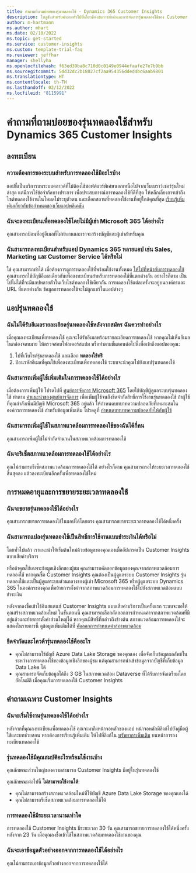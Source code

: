 ```yaml
---
title: คำถามที่ถามบ่อยของรุ่นทดลองใช้ - Dynamics 365 Customer Insights
description: โซลูชันสําหรับคําถามทั่วไปที่เกี่ยวข้องกับการตั้งค่าและการจัดการรุ่นทดลองใช้ของ Customer Insights เรียนรู้วิธีแก้ไขปัญหาแพลตฟอร์มและปัญหาเฉพาะแอป
author: m-hartmann
ms.author: mhart
ms.date: 02/10/2022
ms.topic: get-started
ms.service: customer-insights
ms.custom: template-trial-faq
ms.reviewer: jeffhar
manager: shellyha
ms.openlocfilehash: f63ed39ba8c710d0c0149e0944efaafe27e7b9bb
ms.sourcegitcommit: 5dd32dc2b18027cf2aa954356dded4bc6aab9801
ms.translationtype: HT
ms.contentlocale: th-TH
ms.lasthandoff: 02/12/2022
ms.locfileid: "8115991"
---
```

# <a name="dynamics-365-customer-insights-trial-faq"></a>คำถามที่ถามบ่อยของรุ่นทดลองใช้สำหรับ Dynamics 365 Customer Insights

## <a name="sign-up"></a>ลงทะเบียน

### <a name="what-are-the-system-requirements-for-the-trial"></a>ความต้องการของระบบสําหรับการทดลองใช้มีอะไรบ้าง

แอปนี้เป็นบริการบนระบบคลาวด์ที่ไม่ต้องใช้ซอฟต์แวร์พิเศษนอกเหนือไปจากเว็บเบราว์เซอร์รุ่นใหม่ล่าสุด แต่มีการใช้ข้อจำกัดบางประการ เพื่อประสบการณ์การทดลองใช้ที่ดีที่สุด ให้หลีกเลี่ยงการเข้าถึงไซต์ทดลองใช้งานในโหมดไม่ระบุตัวตน และเลือกสถานที่ทดลองใช้งานที่อยู่ใกล้คุณที่สุด [เรียนรู้เพิ่มเติมเกี่ยวกับข้อกำหนดของเว็บแอปพลิเคชัน](/power-platform/admin/web-application-requirements)

### <a name="how-do-i-sign-up-for-the-trial-without-a-microsoft-365-tenant"></a>ฉันจะลงทะเบียนเพื่อทดลองใช้โดยไม่มีผู้เช่า Microsoft 365 ได้อย่างไร

คุณสามารถป้อนที่อยู่อีเมลที่ไม่ทํางานและเราจะสร้างบัญชีและผู้เช่าสําหรับคุณ

### <a name="can-i-sign-up-for-multiple-dynamics-365-apps-such-as-sales-marketing-and-customer-service"></a>ฉันสามารถลงทะเบียนสําหรับแอป Dynamics 365 หลายแอป เช่น Sales, Marketing และ Customer Service ได้หรือไม่

ใช่ คุณสามารถทําได้ เมื่อต้องการดูการทดลองใช้ที่พร้อมใช้งานทั้งหมด [ให้ไปที่หน้าฮับการทดลองใช้](https://dynamics.microsoft.com/dynamics-365-free-trial) คุณสามารถใช้บัญชีอีเมลเดียวกันเพื่อลงทะเบียนสําหรับการทดลองใช้ที่แตกต่างกัน อย่างไรก็ตาม เป็นไปไม่ได้ที่จะมีแอปหลายตัวในเว็บไซต์ทดลองใช้เดียวกัน การทดลองใช้แต่ละครั้งจะอยู่บนองค์กรและ URL ที่แตกต่างกัน ข้อมูลการทดลองใช้จะไม่ถูกแชร์ในแอปต่างๆ

## <a name="trial-app"></a>แอปรุ่นทดลองใช้

### <a name="i-didnt-receive-the-trial-details-email-after-signing-up-what-should-i-do"></a>ฉันไม่ได้รับอีเมลรายละเอียดรุ่นทดลองใช้หลังจากสมัคร ฉันควรทำอย่างไร

เมื่อคุณลงทะเบียนเพื่อทดลองใช้ คุณจะได้รับอีเมลพร้อมรายละเอียดการทดลองใช้ หากคุณไม่เห็นอีเมลในกล่องจดหมาย ให้ตรวจสอบโฟลเดอร์สแปม หรือทําตามขั้นตอนต่อไปนี้เพื่อเข้าถึงแอปของคุณ:

1. ไปที่เว็บไซต์รุ่นทดลองใช้ และเลือก **ทดลองใช้ฟรี**
1. ป้อนรหัสอีเมลที่คุณใช้เพื่อลงทะเบียนเพื่อทดลองใช้ ระบบจะนําคุณไปยังแอปรุ่นทดลองใช้

### <a name="how-do-i-add-more-users-to-a-trial"></a>ฉันสามารถเพิ่มผู้ใช้เพิ่มเติมในการทดลองใช้ได้อย่างไร

เมื่อต้องการเพิ่มผู้ใช้ โปรดไปที่ [ศูนย์การจัดการ Microsoft 365](https://admin.microsoft.com) โดยใช้บัญชีผู้ดูแลระบบรุ่นทดลองใช้ ทําตาม [คําแนะนําของศูนย์การจัดการ](/microsoft-365/admin/add-users/add-users) เพื่อเพิ่มผู้ใช้จนถึงขีดจํากัดสิทธิ์การใช้งานรุ่นทดลองใช้ ถ้าผู้ใช้ที่คุณกําลังเพิ่มมีบัญชี Microsoft 365 อยู่แล้ว ให้กำหนดบทบาทความปลอดภัยที่เหมาะสมในองค์กรการทดลองใช้ สําหรับข้อมูลเพิ่มเติม โปรดดูที่ [กําหนดบทบาทความปลอดภัยให้กับผู้ใช้](/power-platform/admin/create-users-assign-online-security-roles#assign-a-security-role-to-a-user)

### <a name="how-many-users-can-i-add-to-my-trial-environment"></a>ฉันสามารถเพิ่มผู้ใช้ในสภาพแวดล้อมการทดลองใช้ของฉันได้กี่คน

คุณสามารถเพิ่มผู้ใช้ไม่จำกัดจำนวนในสภาพแวดล้อมการทดลองใช้

### <a name="how-do-i-reset-the-trial-environment"></a>ฉันจะรีเซ็ตสภาพแวดล้อมการทดลองใช้ได้อย่างไร

คุณไม่สามารถรีเซ็ตสภาพแวดล้อมการทดลองใช้ได้ อย่างไรก็ตาม คุณสามารถรอให้ระยะเวลาทดลองใช้สิ้นสุดลง แล้วลงทะเบียนอีกครั้งเพื่อทดลองใช้ใหม่

## <a name="trial-expiration-and-extension"></a>การหมดอายุและการขยายระยะเวลาทดลองใช้

### <a name="how-do-i-extend-the-trial"></a>ฉันจะขยายรุ่นทดลองใช้ได้อย่างไร

คุณสามารถขยายการทดลองใช้ในแอปได้โดยตรง คุณสามารถขยายระยะเวลาทดลองใช้ได้หนึ่งครั้ง

### <a name="can-i-convert-the-trial-to-a-paid-license"></a>ฉันสามารถแปลงรุ่นทดลองใช้เป็นสิทธิ์การใช้งานแบบชําระเงินได้หรือไม่

โดยทั่วไปแล้ว เราแนะนำให้เริ่มต้นใหม่ด้วยข้อมูลของคุณเองเมื่ออัปเกรดเป็น Customer Insights แบบเสียค่าบริการ 

หรือถ้าคุณใช้เฉพาะข้อมูลเชิงลึกของผู้ชม คุณสามารถคัดลอกข้อมูลของคุณจากสภาพแวดล้อมการทดลองใช้ หากคุณซื้อ Customer Insights คุณต้องเป็นผู้ดูแลระบบ Customer Insights รุ่นทดลองใช้และเป็นผู้ดูแลระบบส่วนกลางของผู้เช่า Microsoft 365 หรือผู้ดูแลระบบ Dynamics 365 ในองค์กรของคุณเพื่อย้ายการตั้งค่าจากสภาพแวดล้อมการทดลองใช้ไปยังสภาพแวดล้อมแบบชำระเงิน 

หลังจากลงชื่อเข้าใช้อินสแตนซ์ Customer Insights แบบเสียค่าบริการเป็นครั้งแรก ระบบจะขอให้คุณสร้างสภาพแวดล้อมใหม่ ในขั้นตอนนี้ คุณสามารถเลือกคัดลอกการกำหนดค่าจากสภาพแวดล้อมที่มีอยู่แล้วและย้ายการตั้งค่าส่วนใหญ่ได้ หากคุณมีสิทธิ์ที่กล่าวถึงข้างต้น สภาพแวดล้อมการทดลองใช้จะแสดงในรายการนี้ ดูข้อมูลเพิ่มเติมได้ที่ [คัดลอกการกำหนดค่าสภาพแวดล้อม](audience-insights/manage-environments.md#copy-the-environment-configuration)

### <a name="what-are-the-trial-limits-and-quotas"></a>ขีดจํากัดและโควต้ารุ่นทดลองใช้คืออะไร

- คุณไม่สามารถใช้บัญชี Azure Data Lake Storage ของคุณเอง เพื่อจัดเก็บข้อมูลผลลัพธ์ในระหว่างการทดลองใช้ของข้อมูลเชิงลึกของผู้ชม แต่คุณสามารถนำเข้าข้อมูลจากบัญชีที่เก็บข้อมูล Data Lake ได้
- คุณสามารถจัดเก็บข้อมูลได้ถึง 3 GB ในสภาพแวดล้อม Dataverse ที่ได้รับการจัดเตรียมโดยอัตโนมัติ เมื่อคุณเริ่มการทดลองใช้ Customer Insights

## <a name="customer-insights-specific-questions"></a>คําถามเฉพาะ Customer Insights

### <a name="how-do-i-start-using-the-trial"></a>ฉันจะเริ่มใช้งานรุ่นทดลองใช้ได้อย่างไร

หลังจากที่คุณลงทะเบียนเพื่อทดลองใช้ คุณจะมาถึงหน้าจอหลักของแอป หน้าจอหลักมีลิงก์ไปยังคู่มือผู้ใช้และบทช่วยสอน หากต้องการเรียนรู้เพิ่มเติม ให้ไปที่ลิงก์ใน [ทรัพยากรเพิ่มเติม](trial-signup.md#additional-resources) บนหน้าการลงทะเบียนทดลองใช้

### <a name="what-features-are-available-in-the-trial"></a>รุ่นทดลองใช้มีคุณสมบัติอะไรพร้อมใช้งานบ้าง

คุณลักษณะส่วนใหญ่ของความสามารถ Customer Insights มีอยู่ในรุ่นทดลองใช้

คุณลักษณะต่อไปนี้ **ไม่สามารถใช้งานได้**: 
- คุณไม่สามารถสร้างสภาพแวดล้อมใหม่ที่ใช้บัญชี Azure Data Lake Storage ของคุณเองได้
- คุณไม่สามารถรีเซ็ตสภาพแวดล้อมการทดลองใช้ได้ 

### <a name="how-long-does-the-trial-last"></a>การทดลองใช้มีระยะเวลานานเท่าใด

การทดลองใช้ Customer Insights มีระยะเวลา 30 วัน คุณสามารถขยายการทดลองใช้ได้หนึ่งครั้งหลังจาก 23 วัน เมื่อคุณลงชื่อเข้าใช้ในสภาพแวดล้อมทดลองใช้งานของคุณ

### <a name="how-do-i-remove-sample-data-from-the-trial"></a>ฉันจะเอาข้อมูลตัวอย่างออกจากการทดลองใช้ได้อย่างไร

คุณไม่สามารถเอาข้อมูลตัวอย่างออกจากการทดลองใช้ได้
